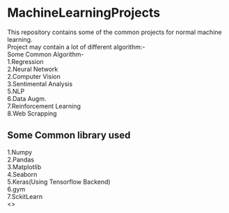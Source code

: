 # MachineLearningProjects
This repository contains some of the common projects for normal machine learning.<br>
Project may contain a lot of  different algorithm:-<br>
Some Common Algorithm-<br>
1.Regression <br>
2.Neural Network<br>
2.Computer Vision<br>
3.Sentimental Analysis<br>
5.NLP<br>
6.Data Augm.<br>
7.Reinforcement Learning<br>
8.Web Scrapping<br>
<h2>Some Common library used</h2>
1.Numpy <br>
2.Pandas <br>
3.Matplotlib<br>
4.Seaborn<br>
5.Keras(Using Tensorflow Backend)<br>
6.gym<br>
7.SckitLearn<br>
<>
